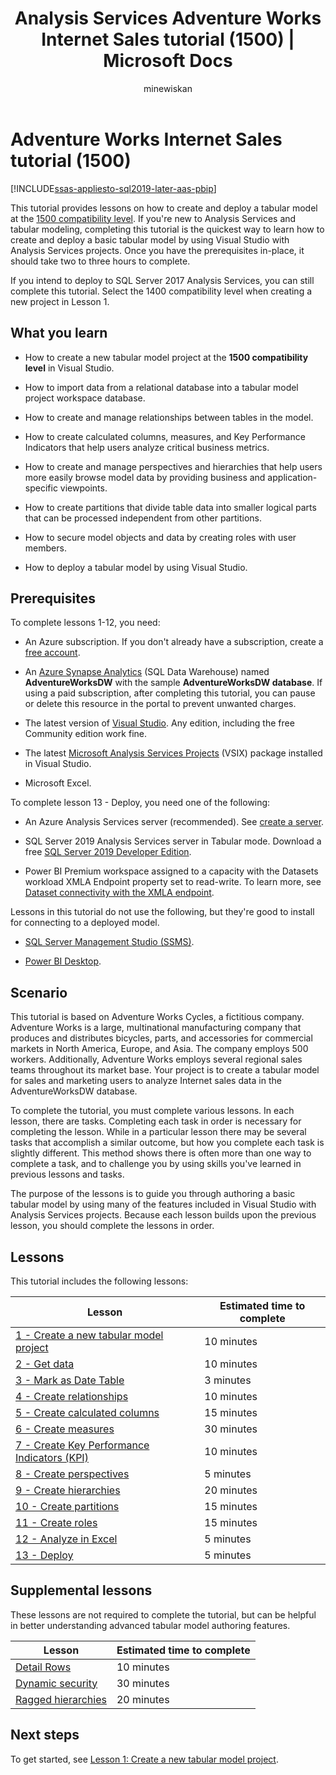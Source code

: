 ﻿---
title: "Analysis Services Adventure Works Internet Sales tutorial (1500) | Microsoft Docs"
ms.date: 03/24/2020
ms.prod: sql
ms.technology: analysis-services
ms.custom: tabular-models
ms.topic: tutorial
ms.author: owend
ms.reviewer: owend
author: minewiskan
---
# Adventure Works Internet Sales tutorial (1500)

[!INCLUDE[ssas-appliesto-sql2019-later-aas-pbip](../../includes/ssas-appliesto-sql2019-later-aas-pbip.md)]

This tutorial provides lessons on how to create and deploy a tabular model at the [1500 compatibility level](../tabular-models/compatibility-level-for-tabular-models-in-analysis-services.md). If you're new to Analysis Services and tabular modeling, completing this tutorial is the quickest way to learn how to create and deploy a basic tabular model by using Visual Studio with Analysis Services projects. Once you have the prerequisites in-place, it should take two to three hours to complete.  

If you intend to deploy to SQL Server 2017 Analysis Services, you can still complete this tutorial. Select the 1400 compatibility level when creating a new project in Lesson 1.
  
## What you learn
  
- How to create a new tabular model project at the **1500 compatibility level** in Visual Studio.
  
- How to import data from a relational database into a tabular model project workspace database.  
  
- How to create and manage relationships between tables in the model.  
  
- How to create calculated columns, measures, and Key Performance Indicators that help users analyze critical business metrics.  
  
- How to create and manage perspectives and hierarchies that help users more easily browse model data by providing business and application-specific viewpoints.  
  
- How to create partitions that divide table data into smaller logical parts that can be processed independent from other partitions.  
  
- How to secure model objects and data by creating roles with user members.  
  
- How to deploy a tabular model by using Visual Studio.  
  
## Prerequisites  

To complete lessons 1-12, you need:  

- An Azure subscription. If you don't already have a subscription, create a [free account](https://azure.microsoft.com/free/).

- An [Azure Synapse Analytics](https://docs.microsoft.com/azure/sql-data-warehouse/create-data-warehouse-portal) (SQL Data Warehouse) named **AdventureWorksDW** with the sample **AdventureWorksDW database**. If using a paid subscription, after completing this tutorial, you can pause or delete this resource in the portal to prevent unwanted charges.

- The latest version of [Visual Studio](https://visualstudio.microsoft.com/downloads/). Any edition, including the free Community edition work fine.

- The latest [Microsoft Analysis Services Projects](https://marketplace.visualstudio.com/items?itemName=ProBITools.MicrosoftAnalysisServicesModelingProjects) (VSIX) package installed in Visual Studio.

- Microsoft Excel.

To complete lesson 13 - Deploy, you need one of the following:

- An Azure Analysis Services server (recommended).  See [create a server](https://docs.microsoft.com/azure/analysis-services/analysis-services-create-server).

- SQL Server 2019 Analysis Services server in Tabular mode. Download a free [SQL Server 2019 Developer Edition](https://www.microsoft.com/sql-server/sql-server-downloads).

- Power BI Premium workspace assigned to a capacity with the Datasets workload XMLA Endpoint property set to read-write. To learn more, see [Dataset connectivity with the XMLA endpoint](https://docs.microsoft.com/power-bi/service-premium-connect-tools).

Lessons in this tutorial do not use the following, but they're good to install for connecting to a deployed model.

- [SQL Server Management Studio (SSMS)](/sql/ssms/download-sql-server-management-studio-ssms).

- [Power BI Desktop](https://powerbi.microsoft.com/desktop/).

## Scenario  

This tutorial is based on Adventure Works Cycles, a fictitious company. Adventure Works is a large, multinational manufacturing company that produces and distributes bicycles, parts, and accessories for commercial markets in North America, Europe, and Asia. The company employs 500 workers. Additionally, Adventure Works employs several regional sales teams throughout its market base. Your project is to create a tabular model for sales and marketing users to analyze Internet sales data in the AdventureWorksDW database.  
  
To complete the tutorial, you must complete various lessons. In each lesson, there are tasks. Completing each task in order is necessary for completing the lesson. While in a particular lesson there may be several tasks that accomplish a similar outcome, but how you complete each task is slightly different. This method shows there is often more than one way to complete a task, and to challenge you by using skills you've learned in previous lessons and tasks.  
  
The purpose of the lessons is to guide you through authoring a basic tabular model by using many of the features included in Visual Studio with Analysis Services projects. Because each lesson builds upon the previous lesson, you should complete the lessons in order.

## Lessons  

This tutorial includes the following lessons:  
  
|Lesson|Estimated time to complete|  
|----------|------------------------------|  
|[1 - Create a new tabular model project](../tutorial-tabular-1400/as-lesson-1-create-a-new-tabular-model-project.md)|10 minutes|  
|[2 - Get data](../tutorial-tabular-1400/as-lesson-2-get-data.md)|10 minutes|  
|[3 - Mark as Date Table](../tutorial-tabular-1400/as-lesson-3-mark-as-date-table.md)|3 minutes|  
|[4 - Create relationships](../tutorial-tabular-1400/as-lesson-4-create-relationships.md)|10 minutes|  
|[5 - Create calculated columns](../tutorial-tabular-1400/as-lesson-5-create-calculated-columns.md)|15 minutes|
|[6 - Create measures](../tutorial-tabular-1400/as-lesson-6-create-measures.md)|30 minutes|  
|[7 - Create Key Performance Indicators (KPI)](../tutorial-tabular-1400/as-lesson-7-create-key-performance-indicators.md)|10 minutes|  
|[8 - Create perspectives](../tutorial-tabular-1400/as-lesson-8-create-perspectives.md)|5 minutes|  
|[9 - Create hierarchies](../tutorial-tabular-1400/as-lesson-9-create-hierarchies.md)|20 minutes|  
|[10 - Create partitions](../tutorial-tabular-1400/as-lesson-10-create-partitions.md)|15 minutes|  
|[11 - Create roles](../tutorial-tabular-1400/as-lesson-11-create-roles.md)|15 minutes|  
|[12 - Analyze in Excel](../tutorial-tabular-1400/as-lesson-12-analyze-in-excel.md)|5 minutes| 
|[13 - Deploy](../tutorial-tabular-1400/as-lesson-13-deploy.md)|5 minutes|  
  
## Supplemental lessons  

These lessons are not required to complete the tutorial, but can be helpful in better understanding advanced tabular model authoring features.  
  
|Lesson|Estimated time to complete|  
|----------|------------------------------|  
|[Detail Rows](../tutorial-tabular-1400/as-supplemental-lesson-detail-rows.md)|10 minutes|
|[Dynamic security](../tutorial-tabular-1400/as-supplemental-lesson-dynamic-security.md)|30 minutes|
|[Ragged hierarchies](../tutorial-tabular-1400/as-supplemental-lesson-ragged-hierarchies.md)|20 minutes|

## Next steps  

To get started, see [Lesson 1: Create a new tabular model project](../tutorial-tabular-1400/as-lesson-1-create-a-new-tabular-model-project.md).  